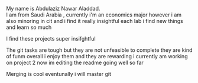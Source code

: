 My name is Abdulaziz Nawar Aladdad.  
I am from Saudi Arabia ,
currently i'm an economics major
however i am also minoring in cit
and i find it really insightful
each lab i find new things and
learn so much

I find these projects
super insifghtful

The git tasks are tough but they are not
unfeasible to complete
they are kind of funm
overall i enjoy them and they are
rewarding
i currently am working on project 2
now im editing the readme
going well so far

Merging is cool
eventunally i will master git
